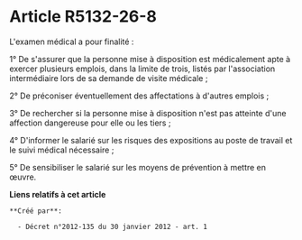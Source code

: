 # Article R5132-26-8

L'examen médical a pour finalité :

1° De s'assurer que la personne mise à disposition est médicalement apte à exercer plusieurs emplois, dans la limite de
trois, listés par l'association intermédiaire lors de sa demande de visite médicale ;

2° De préconiser éventuellement des affectations à d'autres emplois ;

3° De rechercher si la personne mise à disposition n'est pas atteinte d'une affection dangereuse pour elle ou les tiers ;

4° D'informer le salarié sur les risques des expositions au poste de travail et le suivi médical nécessaire ;

5° De sensibiliser le salarié sur les moyens de prévention à mettre en œuvre.

**Liens relatifs à cet article**

	**Créé par**:

	  - Décret n°2012-135 du 30 janvier 2012 - art. 1
